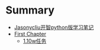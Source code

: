 # Summary

* [Jasonycliu开智python版学习笔记](README.md)
* [First Chapter](chapter1.md)
   * [1.10w任务](0wtask.md)

